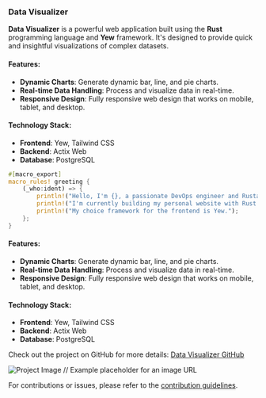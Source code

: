 
### Data Visualizer

**Data Visualizer** is a powerful web application built using the **Rust** programming language and **Yew** framework. It's designed to provide quick and insightful visualizations of complex datasets.

#### Features:
- **Dynamic Charts**: Generate dynamic bar, line, and pie charts.
- **Real-time Data Handling**: Process and visualize data in real-time.
- **Responsive Design**: Fully responsive web design that works on mobile, tablet, and desktop.

#### Technology Stack:
- **Frontend**: Yew, Tailwind CSS
- **Backend**: Actix Web
- **Database**: PostgreSQL

```rust
#[macro_export]
macro_rules! greeting {
    (_who:ident) => {
        println!("Hello, I'm {}, a passionate DevOps engineer and Rustacean!", _who);
        println!("I'm currently building my personal website with Rust and Webassembly (WASM).");
        println!("My choice framework for the frontend is Yew.");
    };
}
```
#### Features:
- **Dynamic Charts**: Generate dynamic bar, line, and pie charts.
- **Real-time Data Handling**: Process and visualize data in real-time.
- **Responsive Design**: Fully responsive web design that works on mobile, tablet, and desktop.

#### Technology Stack:
- **Frontend**: Yew, Tailwind CSS
- **Backend**: Actix Web
- **Database**: PostgreSQL


Check out the project on GitHub for more details: [Data Visualizer GitHub](https://github.com/username/data-visualizer)

![Project Image](https://example.com/path-to-image.jpg) // Example placeholder for an image URL

For contributions or issues, please refer to the [contribution guidelines](https://github.com/username/data-visualizer/blob/main/CONTRIBUTING.md).